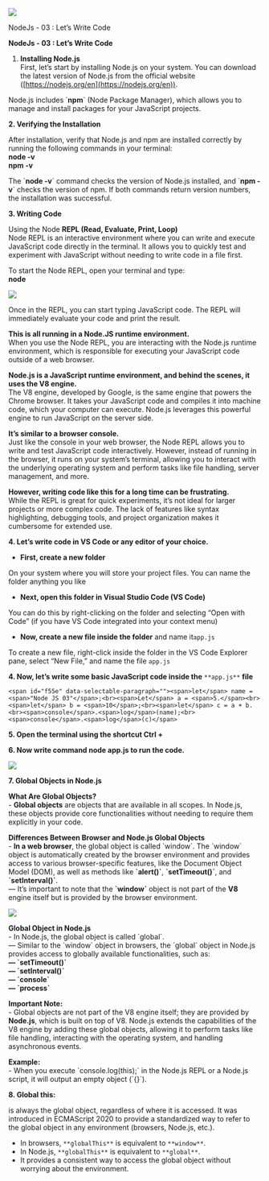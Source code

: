 ![](https://miro.medium.com/v2/resize:fit:875/1*AjqYUQHi2RkP7cFacapiDw.jpeg)

NodeJs - 03 : Let’s Write Code

**NodeJs - 03 : Let’s Write Code**

1.  **Installing Node.js**  
    First, let’s start by installing Node.js on your system. You can download the latest version of Node.js from the official website ([https://nodejs.org/en](https://nodejs.org/en)).

Node.js includes \`**npm**\` (Node Package Manager), which allows you to manage and install packages for your JavaScript projects.

**2\. Verifying the Installation**

After installation, verify that Node.js and npm are installed correctly by running the following commands in your terminal:  
**node -v  
npm -v**

The \`**node -v**\` command checks the version of Node.js installed, and \`**npm -v**\` checks the version of npm. If both commands return version numbers, the installation was successful.

**3\. Writing Code**

Using the Node **REPL (Read, Evaluate, Print, Loop)**  
Node REPL is an interactive environment where you can write and execute JavaScript code directly in the terminal. It allows you to quickly test and experiment with JavaScript without needing to write code in a file first.

To start the Node REPL, open your terminal and type:  
**node**

![](https://miro.medium.com/v2/resize:fit:875/1*Q43g1eclPJdgeNbkxNoadg.jpeg)

Once in the REPL, you can start typing JavaScript code. The REPL will immediately evaluate your code and print the result.

**This is all running in a Node.JS runtime environment.**  
When you use the Node REPL, you are interacting with the Node.js runtime environment, which is responsible for executing your JavaScript code outside of a web browser.

**Node.js is a JavaScript runtime environment, and behind the scenes, it uses the V8 engine.**  
The V8 engine, developed by Google, is the same engine that powers the Chrome browser. It takes your JavaScript code and compiles it into machine code, which your computer can execute. Node.js leverages this powerful engine to run JavaScript on the server side.

**It’s similar to a browser console.**  
Just like the console in your web browser, the Node REPL allows you to write and test JavaScript code interactively. However, instead of running in the browser, it runs on your system’s terminal, allowing you to interact with the underlying operating system and perform tasks like file handling, server management, and more.

**However, writing code like this for a long time can be frustrating.**  
While the REPL is great for quick experiments, it’s not ideal for larger projects or more complex code. The lack of features like syntax highlighting, debugging tools, and project organization makes it cumbersome for extended use.

**4\. Let’s write code in VS Code or any editor of your choice.**

-   **First, create a new folder**

On your system where you will store your project files. You can name the folder anything you like

-   **Next, open this folder in Visual Studio Code (VS Code)**

You can do this by right-clicking on the folder and selecting “Open with Code” (if you have VS Code integrated into your context menu)

-   **Now, create a new file inside the folder** and name it`app.js`

To create a new file, right-click inside the folder in the VS Code Explorer pane, select “New File,” and name the file `app.js`

**4\. Now, let’s write some basic JavaScript code inside the** `**app.js**` **file**

```
<span id="f55e" data-selectable-paragraph=""><span>let</span> name = <span>"Node JS 03"</span>;<br><span>Let</span> a = <span>5.</span><br><span>let</span> b = <span>10</span>;<br><span>let</span> c = a + b.<br><span>console</span>.<span>log</span>(name);<br><span>console</span>.<span>log</span>(c)</span>
```

**5\. Open the terminal using the shortcut Ctrl +**

**6\. Now write command node app.js to run the code.**

![](https://miro.medium.com/v2/resize:fit:875/1*ONwyz9lwITAetgi6gbmLfQ.jpeg)

**7\. Global Objects in Node.js**

**What Are Global Objects?**  
\- **Global objects** are objects that are available in all scopes. In Node.js, these objects provide core functionalities without needing to require them explicitly in your code.

**Differences Between Browser and Node.js Global Objects**  
\- **In a web browser**, the global object is called \`window\`. The \`window\` object is automatically created by the browser environment and provides access to various browser-specific features, like the Document Object Model (DOM), as well as methods like **\`alert()\`**, **\`setTimeout()\`**, and **\`setInterval()\`**.  
— It’s important to note that the **\`window\`** object is not part of the **V8** engine itself but is provided by the browser environment.

![](https://miro.medium.com/v2/resize:fit:875/1*80If3Bj1WEuguhZsrRdSig.jpeg)

**Global Object in Node.js**  
\- In Node.js, the global object is called \`global\`.  
— Similar to the \`window\` object in browsers, the \`global\` object in Node.js provides access to globally available functionalities, such as:  
**— \`setTimeout()\`  
— \`setInterval()\`  
— \`console\`  
— \`process\`**

**Important Note:**  
\- Global objects are not part of the V8 engine itself; they are provided by **Node.js**, which is built on top of V8. Node.js extends the capabilities of the V8 engine by adding these global objects, allowing it to perform tasks like file handling, interacting with the operating system, and handling asynchronous events.

**Example:**  
\- When you execute \`console.log(this);\` in the Node.js REPL or a Node.js script, it will output an empty object (\`{}\`).

**8\. Global this:**

is always the global object, regardless of where it is accessed. It was introduced in ECMAScript 2020 to provide a standardized way to refer to the global object in any environment (browsers, Node.js, etc.).

-   In browsers, `**globalThis**` is equivalent to `**window**`.
-   In Node.js, `**globalThis**` is equivalent to `**global**`.
-   It provides a consistent way to access the global object without worrying about the environment.